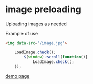 # image preloading
Uploading images as needed

Example of use

```html
<img data-src="/image.jpg">
```

```javascript
	LoadImage.check();
   		$(window).scroll(function(){
	  		LoadImage.check();
 	});
```

<a href="http://jsfiddle.net/d3k8aepv/3/" target="_blank">demo page</a>
